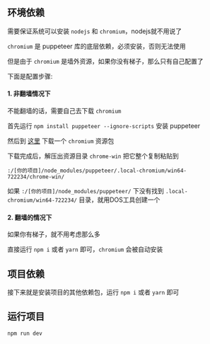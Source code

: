 ## 环境依赖
需要保证系统可以安装 `nodejs` 和 `chromium`，nodejs就不用说了

`chromium` 是 puppeteer 库的底层依赖，必须安装，否则无法使用

但是由于 `chromium` 是墙外资源，如果你没有梯子，那么只有自己配置了

下面是配置步骤:

#### 1. 非翻墙情况下

不能翻墙的话，需要自己去下载 `chromium`

首先运行 `npm install puppeteer --ignore-scripts` 安装 puppeteer

然后到 [这里](https://chromium.en.lo4d.com/download) 下载一个 `chromium` 资源包

下载完成后，解压出资源目录 `chrome-win` 把它整个复制粘贴到 

`:/[你的项目]/node_modules/puppeteer/.local-chromium/win64-722234/chrome-win/`

如果 `:/[你的项目]/node_modules/puppeteer/` 下没有找到 `.local-chromium/win64-722234/` 目录，就用DOS工具创建一个

#### 2. 翻墙的情况下

如果你有梯子，就不用考虑那么多

直接运行 `npm i` 或者 `yarn` 即可，`chromium` 会被自动安装

## 项目依赖
接下来就是安装项目的其他依赖包，运行 `npm i` 或者 `yarn` 即可
## 运行项目
`npm run dev`
